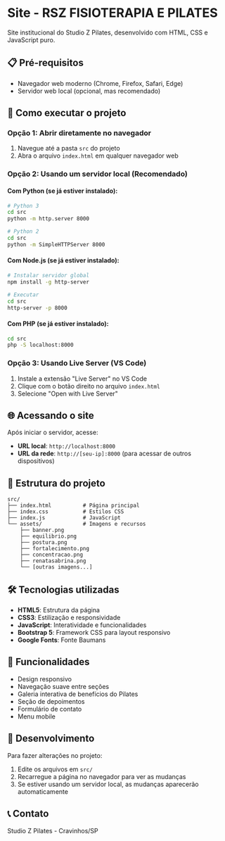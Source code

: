 # Site - RSZ FISIOTERAPIA E PILATES

Site institucional do Studio Z Pilates, desenvolvido com HTML, CSS e JavaScript puro.

## 📋 Pré-requisitos

- Navegador web moderno (Chrome, Firefox, Safari, Edge)
- Servidor web local (opcional, mas recomendado)

## 🚀 Como executar o projeto

### Opção 1: Abrir diretamente no navegador
1. Navegue até a pasta `src` do projeto
2. Abra o arquivo `index.html` em qualquer navegador web

### Opção 2: Usando um servidor local (Recomendado)

#### Com Python (se já estiver instalado):
```bash
# Python 3
cd src
python -m http.server 8000

# Python 2
cd src
python -m SimpleHTTPServer 8000
```

#### Com Node.js (se já estiver instalado):
```bash
# Instalar servidor global
npm install -g http-server

# Executar
cd src
http-server -p 8000
```

#### Com PHP (se já estiver instalado):
```bash
cd src
php -S localhost:8000
```

### Opção 3: Usando Live Server (VS Code)
1. Instale a extensão "Live Server" no VS Code
2. Clique com o botão direito no arquivo `index.html`
3. Selecione "Open with Live Server"

## 🌐 Acessando o site

Após iniciar o servidor, acesse:
- **URL local**: `http://localhost:8000`
- **URL da rede**: `http://[seu-ip]:8000` (para acessar de outros dispositivos)

## 📁 Estrutura do projeto

```
src/
├── index.html          # Página principal
├── index.css           # Estilos CSS
├── index.js            # JavaScript
└── assets/             # Imagens e recursos
    ├── banner.png
    ├── equilibrio.png
    ├── postura.png
    ├── fortalecimento.png
    ├── concentracao.png
    ├── renatasabrina.png
    └── [outras imagens...]
```

## 🛠️ Tecnologias utilizadas

- **HTML5**: Estrutura da página
- **CSS3**: Estilização e responsividade
- **JavaScript**: Interatividade e funcionalidades
- **Bootstrap 5**: Framework CSS para layout responsivo
- **Google Fonts**: Fonte Baumans

## 📱 Funcionalidades

- Design responsivo
- Navegação suave entre seções
- Galeria interativa de benefícios do Pilates
- Seção de depoimentos
- Formulário de contato
- Menu mobile

## 🔧 Desenvolvimento

Para fazer alterações no projeto:
1. Edite os arquivos em `src/`
2. Recarregue a página no navegador para ver as mudanças
3. Se estiver usando um servidor local, as mudanças aparecerão automaticamente

## 📞 Contato

Studio Z Pilates - Cravinhos/SP
 
